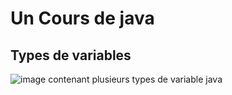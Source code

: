 # Un Cours de java
## Types de variables
![image contenant plusieurs types de variable java](http://www.write-technical.com/126581/session2/index.6.gif)